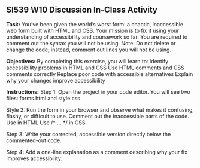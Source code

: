 ## SI539 W10 Discussion In-Class Activity

**Task:**
You’ve been given the world’s worst form: a chaotic, inaccessible web form built with HTML and CSS. Your mission is to fix it using your understanding of accessibility and coursework so far. 
You are required to comment out the syntax you will not be using. 
Note: Do not delete or change the code; instead, comment out lines you will not be using.

**Objectives:**
By completing this exercise, you will learn to:
Identify accessibility problems in HTML and CSS
Use HTML comments and CSS comments correctly
Replace poor code with accessible alternatives
Explain why your changes improve accessibility


**Instructions:**
Step 1: Open the project in your code editor. You will see two files: forms.html and style.css

Style 2: Run the form in your browser and observe what makes it confusing, flashy, or difficult to use.
Comment out the inaccessible parts of the code.
Use in <!-- --> HTML
Use /* ... */ in CSS

Step 3: Write your corrected, accessible version directly below the commented-out code.

Step 4: Add a one-line explanation as a comment describing why your fix improves accessibility.
